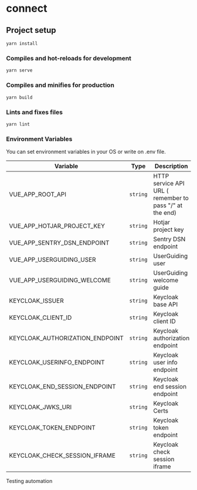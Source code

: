 # connect

## Project setup
```
yarn install
```

### Compiles and hot-reloads for development
```
yarn serve
```

### Compiles and minifies for production
```
yarn build
```

### Lints and fixes files
```
yarn lint
```

### Environment Variables

You can set environment variables in your OS or write on .env file.

| Variable | Type | Description |
|--|--|--|
| VUE_APP_ROOT_API | `string` | HTTP service API URL ( remember to pass "/" at the end)
| VUE_APP_HOTJAR_PROJECT_KEY | `string` | Hotjar project key
| VUE_APP_SENTRY_DSN_ENDPOINT | `string` | Sentry DSN endpoint
| VUE_APP_USERGUIDING_USER | `string` | UserGuiding user
| VUE_APP_USERGUIDING_WELCOME | `string` | UserGuiding welcome guide
| KEYCLOAK_ISSUER | `string` | Keycloak base API
| KEYCLOAK_CLIENT_ID | `string` | Keycloak client ID
| KEYCLOAK_AUTHORIZATION_ENDPOINT | `string` | Keycloak authorization endpoint
| KEYCLOAK_USERINFO_ENDPOINT | `string` | Keycloak user info endpoint
| KEYCLOAK_END_SESSION_ENDPOINT | `string` | Keycloak end session endpoint
| KEYCLOAK_JWKS_URI | `string` | Keycloak Certs
| KEYCLOAK_TOKEN_ENDPOINT | `string` | Keycloak token endpoint
| KEYCLOAK_CHECK_SESSION_IFRAME | `string` | Keycloak check session iframe

Testing automation
